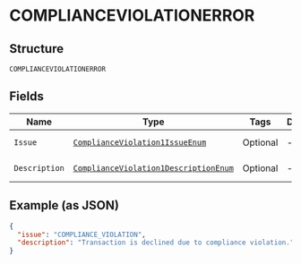 
# COMPLIANCEVIOLATIONERROR

## Structure

`COMPLIANCEVIOLATIONERROR`

## Fields

| Name | Type | Tags | Description | Getter | Setter |
|  --- | --- | --- | --- | --- | --- |
| `Issue` | [`ComplianceViolation1IssueEnum`](../../doc/models/compliance-violation-1-issue-enum.md) | Optional | - | ComplianceViolation1IssueEnum getIssue() | setIssue(ComplianceViolation1IssueEnum issue) |
| `Description` | [`ComplianceViolation1DescriptionEnum`](../../doc/models/compliance-violation-1-description-enum.md) | Optional | - | ComplianceViolation1DescriptionEnum getDescription() | setDescription(ComplianceViolation1DescriptionEnum description) |

## Example (as JSON)

```json
{
  "issue": "COMPLIANCE_VIOLATION",
  "description": "Transaction is declined due to compliance violation."
}
```

